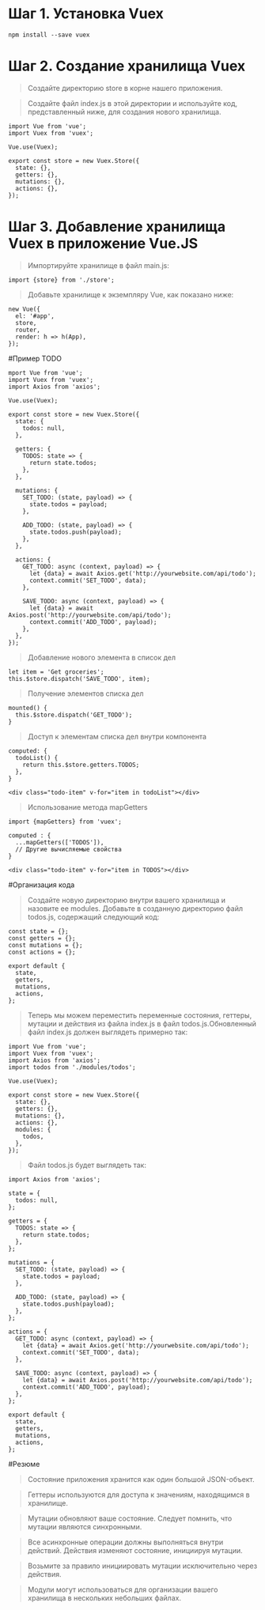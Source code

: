 # Шаг 1. Установка Vuex
```
npm install --save vuex
```

# Шаг 2. Создание хранилища Vuex
>Создайте директорию store в корне нашего приложения.

>Создайте файл index.js в этой директории и используйте код, представленный ниже, для создания нового хранилища.

```
import Vue from 'vue';
import Vuex from 'vuex';

Vue.use(Vuex);

export const store = new Vuex.Store({
  state: {},
  getters: {},
  mutations: {},
  actions: {},
});
```

# Шаг 3. Добавление хранилища Vuex в приложение Vue.JS
>Импортируйте хранилище в файл main.js:
```
import {store} from './store';
```

>Добавьте хранилище к экземпляру Vue, как показано ниже:
```
new Vue({
  el: '#app',
  store,
  router,
  render: h => h(App),
});
```

#Пример TODO

```
mport Vue from 'vue';
import Vuex from 'vuex';
import Axios from 'axios';

Vue.use(Vuex);

export const store = new Vuex.Store({
  state: {
    todos: null,
  },

  getters: {
    TODOS: state => {
      return state.todos;
    },
  },

  mutations: {
    SET_TODO: (state, payload) => {
      state.todos = payload;
    },

    ADD_TODO: (state, payload) => {
      state.todos.push(payload);
    },
  },

  actions: {
    GET_TODO: async (context, payload) => {
      let {data} = await Axios.get('http://yourwebsite.com/api/todo');
      context.commit('SET_TODO', data);
    },

    SAVE_TODO: async (context, payload) => {
      let {data} = await Axios.post('http://yourwebsite.com/api/todo');
      context.commit('ADD_TODO', payload);
    },
  },
});
```

>Добавление нового элемента в список дел
```
let item = 'Get groceries';
this.$store.dispatch('SAVE_TODO', item);
```

>Получение элементов списка дел
```
mounted() {
  this.$store.dispatch('GET_TODO');
}
```

>Доступ к элементам списка дел внутри компонента
```
computed: {
  todoList() {
    return this.$store.getters.TODOS;
  },
}

<div class="todo-item" v-for="item in todoList"></div>
```

>Использование метода mapGetters
```
import {mapGetters} from 'vuex';

computed : {
  ...mapGetters(['TODOS']),
  // Другие вычисляемые свойства
}

<div class="todo-item" v-for="item in TODOS"></div>
```

#Организация кода

>Создайте новую директорию внутри вашего хранилища и назовите ее modules. Добавьте в созданную директорию файл todos.js, содержащий следующий код:
```
const state = {};
const getters = {};
const mutations = {};
const actions = {};

export default {
  state,
  getters,
  mutations,
  actions,
};
```

>Теперь мы можем переместить переменные состояния, геттеры, мутации и действия из файла index.js в файл todos.js.Обновленный файл index.js должен выглядеть примерно так:
```
import Vue from 'vue';
import Vuex from 'vuex';
import Axios from 'axios';
import todos from './modules/todos';

Vue.use(Vuex);

export const store = new Vuex.Store({
  state: {},
  getters: {},
  mutations: {},
  actions: {},
  modules: {
    todos,
  },
});
```

>Файл todos.js будет выглядеть так:

```
import Axios from 'axios';

state = {
  todos: null,
};

getters = {
  TODOS: state => {
    return state.todos;
  },
};

mutations = {
  SET_TODO: (state, payload) => {
    state.todos = payload;
  },

  ADD_TODO: (state, payload) => {
    state.todos.push(payload);
  },
};

actions = {
  GET_TODO: async (context, payload) => {
    let {data} = await Axios.get('http://yourwebsite.com/api/todo');
    context.commit('SET_TODO', data);
  },

  SAVE_TODO: async (context, payload) => {
    let {data} = await Axios.post('http://yourwebsite.com/api/todo');
    context.commit('ADD_TODO', payload);
  },
};

export default {
  state,
  getters,
  mutations,
  actions,
};
```


#Резюме
>Состояние приложения хранится как один большой JSON-объект.

>Геттеры используются для доступа к значениям, находящимся в хранилище.

>Мутации обновляют ваше состояние. Следует помнить, что мутации являются синхронными.

>Все асинхронные операции должны выполняться внутри действий. Действия изменяют состояние, инициируя мутации.

>Возьмите за правило инициировать мутации исключительно через действия.

>Модули могут использоваться для организации вашего хранилища в нескольких небольших файлах.




























